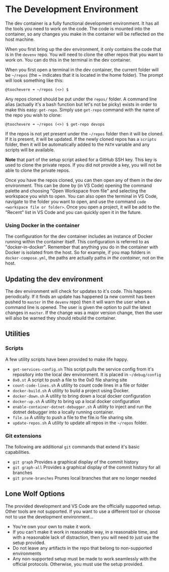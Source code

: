 # The Development Environment

The dev container is a fully functional development environment.  It has all the tools you need to work on the code.  The code is mounted into the container, so any changes you make in the container will be reflected on the host machine.  

When you first bring up the dev environment, it only contains the code that is in the `devenv` repo.  You will need to clone the other repos that you want to work on.  You can do this in the terminal in the dev container.  

When you first open a terminal in the dev container, the current folder will be `~/repos` (the ~ indicates that it is located in the home folder).  The prompt will look something like this: 

```
@toochevere ➜ ~/repos (<>) $
```

Any repos cloned should be put under the `repos/` folder.  A command line alias (actually it's a bash function but let's not be picky) exists in order to make this easy:  `get-repo`.  Simply use `get-repo` command with the name of the repo you wish to clone:

```
@toochevere ➜ ~/repos (<>) $ get-repo devops
```

If the repos is not yet present under the `~/repos` folder then it will be cloned.  If it is present, it will be updated.   If the newly cloned repos has a `scripts` folder, then it will be automatically added to the `PATH` variable and any scripts will be available.  

**Note** that part of the setup script asked for a GitHub SSH key.  This key is used to clone the private repos.  If you did not provide a key, you will not be able to clone the private repos. 

Once you have the repos cloned, you can then open any of them in the dev environment.  This can be done by (in VS Code) opening the command palette and choosing "Open Workspace from file" and selecting the workspace you wish to open.  You can also open the terminal in VS Code, navigate to the folder you want to open, and use the command `code <workspace file or folder>`.  Once you open a project, it will be add to the "Recent" list in VS Code and you can quickly open it in the future. 

### Using Docker in the container

The configuration for the dev container includes an instance of Docker running within the container itself.  This configuration is referred to as "docker-in-docker".  Remember that anything you do in the container with Docker is isolated from the host.  So for example, if you map folders in `docker-compose.yml`, the paths are actually paths _in the container_, not on the host.

## Updating the dev environment

The dev environment will check for updates to it's code.  This happens periodically.  If it finds an update has happened (a new commit has been pushed to `master` in the `devenv` repo) then it will warn the user when a command line is opened.  The user is given the option to pull the latest changes in `master`.  If the change was a major version change, then the user will also be warned they should rebuild the container. 

## Utilities

### Scripts 

A few utility scripts have been provided to make life happy.

* `get-services-config.sh` This script pulls the service config from it's repository into the local dev environment.  It is placed in `~/debug/config`
* `0x0.st` A script to push a file to the 0x0 file sharing site
* `count-code-lines.sh` A utility to count code lines in a file or folder
* `docker-build.sh` A utility to build a project using Docker.
* `docker-down.sh` A utility to bring down a local docker configuration
* `docker-up.sh` A utility to bring up a local docker configuration
* `enable-container-dotnet-debugger.sh` A utility to inject and run the dotnet debugger into a locally running container.
* `file.io` A utility to push a file to the file.io file sharing site.
* `update-repos.sh` A utility to update all repos in the `~/repos` folder.

### Git extensions 

The following are additional `git` commands that extend it's basic capabilities. 

* `git graph` Provides a graphical display of the commit history
* `git graph-all` Provides a graphical display of the commit history for all branches
* `git prune-branches` Prunes local branches that are no longer needed

## Lone Wolf Options

The provided development and VS Code are the officially supported setup.  Other tools are not supported.  If you want to use a different tool or choose not to use the development environment...

* You're own your own to make it work.
* If you can't make it work in reasonable way, in a reasonable time, and with a reasonable lack of distraction, then you will need to just use the setup provided.
* Do not leave any artifacts in the repo that belong to non-supported environments
* Any non-supported setup must be made to work seamlessly with the official protocols.  Otherwise, you must use the setup provided. 
